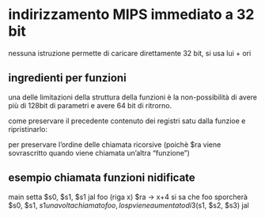 # indirizzamento MIPS immediato a 32 bit
nessuna istruzione permette di caricare direttamente 32 bit, si usa lui + ori


## ingredienti per funzioni

una delle limitazioni della struttura della funzioni è la non-possibilità di avere più di 128bit di parametri e avere 64 bit di ritrorno.

come preservare il precedente contenuto dei registri satu dalla funzioe e ripristinarlo:

per preservare l’ordine delle chiamata ricorsive (poichè $ra viene sovrascritto quando viene chiamata un’altra “funzione”)

## esempio chiamata funzioni nidificate
main setta $s0, $s1, $s1
jal foo (riga x)
$ra → x+4
si sa che foo sporcherà $s0, $s1, $s1
una volta chiamato foo, lo sp viene aumentato di 3 ($s1, $s2, $s3)
jal 